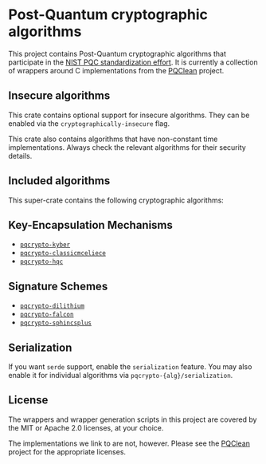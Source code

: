 # Post-Quantum cryptographic algorithms

This project contains Post-Quantum cryptographic algorithms that participate in
the [NIST PQC standardization effort][nistpqc]. It is currently a collection of
wrappers around C implementations from the [PQClean][pqclean] project.

## Insecure algorithms

This crate contains optional support for insecure algorithms. They can be enabled via the
``cryptographically-insecure`` flag.

This crate also contains algorithms that have non-constant time implementations.
Always check the relevant algorithms for their security details.

## Included algorithms

This super-crate contains the following cryptographic algorithms:

## Key-Encapsulation Mechanisms

* [``pqcrypto-kyber``](https://crates.io/crates/pqcrypto-kyber) 
* [``pqcrypto-classicmceliece``](https://crates.io/crates/pqcrypto-classicmceliece) 
* [``pqcrypto-hqc``](https://crates.io/crates/pqcrypto-hqc) 

## Signature Schemes

* [``pqcrypto-dilithium``](https://crates.io/crates/pqcrypto-dilithium) 
* [``pqcrypto-falcon``](https://crates.io/crates/pqcrypto-falcon) 
* [``pqcrypto-sphincsplus``](https://crates.io/crates/pqcrypto-sphincsplus) 

## Serialization

If you want `serde` support, enable the `serialization` feature.
You may also enable it for individual algorithms via `pqcrypto-{alg}/serialization`.

## License

The wrappers and wrapper generation scripts in this project are covered by the
MIT or Apache 2.0 licenses, at your choice.

The implementations we link to are not, however. Please see the [PQClean][pqclean]
project for the appropriate licenses.

[pqclean]: https://github.com/PQClean/PQClean/
[nistpqc]: https://nist.gov/pqc/